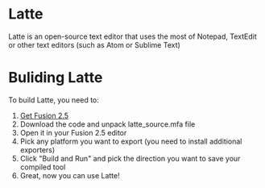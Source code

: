 # Latte
Latte is an open-source text editor that uses the most of Notepad, TextEdit or other text editors (such as Atom or Sublime Text)

# Buliding Latte
To build Latte, you need to:

1. [Get Fusion 2.5](https://store.steampowered.com/app/248170/Clickteam_Fusion_25/)
2. Download the code and unpack latte_source.mfa file
3. Open it in your Fusion 2.5 editor
4. Pick any platform you want to export (you need to install additional exporters)
5. Click "Build and Run" and pick the direction you want to save your compiled tool
6. Great, now you can use Latte!
